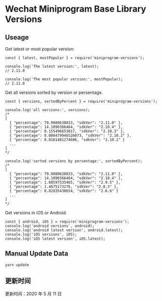 
# Wechat Miniprogram Base Library Versions

## Useage

Get latest or most popular version:

```;
const { latest, mostPopular } = require('miniprogram-versions');

console.log('The latest version:', latest);
// 2.11.0

console.log('The most popular version:', mostPopular);
// 2.11.0

```

Get all versions sorted by version or persentage.

```
const { versions, sortedByPercent } = require('miniprogram-versions');

console.log('all versions:', versions);
/*
[
  { "percentage": 79.9880638833, "sdkVer": "2.11.0" },
  { "percentage": 14.1090366464, "sdkVer": "2.10.4" },
  { "percentage": 0.155496653817, "sdkVer": "2.10.3" },
  { "percentage": 0.000479946526073, "sdkVer": "2.10.2" },
  { "percentage": 0.0161481274606, "sdkVer": "2.10.1" }
  ...
]
*/

console.log('sorted versions by persentage:', sortedByPercent);
/*
[
  { "percentage": 79.9880638833, "sdkVer": "2.11.0" },
  { "percentage": 14.1090366464, "sdkVer": "2.10.4" },
  { "percentage": 1.68597535465, "sdkVer": "2.9.5" },
  { "percentage": 1.4675173276, "sdkVer": "2.8.3" },
  { "percentage": 0.82835430654, "sdkVer": "2.6.6" }
  ...
]
*/
```

Get versions in iOS or Android.

```
const { android, iOS } = require('miniprogram-versions');
console.log('android versions', android);
console.log('android latest version', android.latest);
console.log('iOS versions', iOS);
console.log('iOS latest version', iOS.latest);
```

## Manual Update Data

```
yarn update
```

## 更新时间

更新时间：2020 年 5 月 11 日
